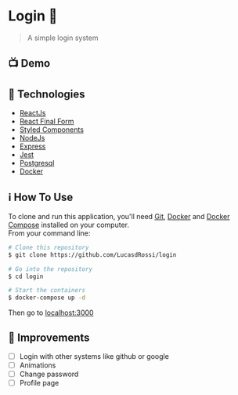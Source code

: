 # Login :key:

> A simple login system

## :tv: Demo

## :rocket: Technologies

- [ReactJs](https://reactjs.org/)
- [React Final Form](https://final-form.org/react)
- [Styled Components](https://styled-components.com/)
- [NodeJs](https://nodejs.org/en/)
- [Express](http://expressjs.com/)
- [Jest](https://jestjs.io/)
- [Postgresql](https://www.postgresql.org/)
- [Docker](https://www.docker.com/)

## :information_source: How To Use

To clone and run this application, you'll need [Git](https://git-scm.com), [Docker](https://www.docker.com/) and [Docker Compose](https://docs.docker.com/compose/) installed on your computer.  
From your command line:

```bash
# Clone this repository
$ git clone https://github.com/LucasdRossi/login

# Go into the repository
$ cd login

# Start the containers
$ docker-compose up -d
```

Then go to [localhost:3000](http://localhost:3000)

## :pencil: Improvements

- [ ] Login with other systems like github or google
- [ ] Animations
- [ ] Change password
- [ ] Profile page
